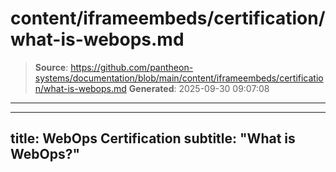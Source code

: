 # content/iframeembeds/certification/what-is-webops.md

> **Source**: https://github.com/pantheon-systems/documentation/blob/main/content/iframeembeds/certification/what-is-webops.md
> **Generated**: 2025-09-30 09:07:08

---

---
title: WebOps Certification
subtitle: "What is WebOps?"
---

<Partial file="certification-guide/what-is-webops.md" />
